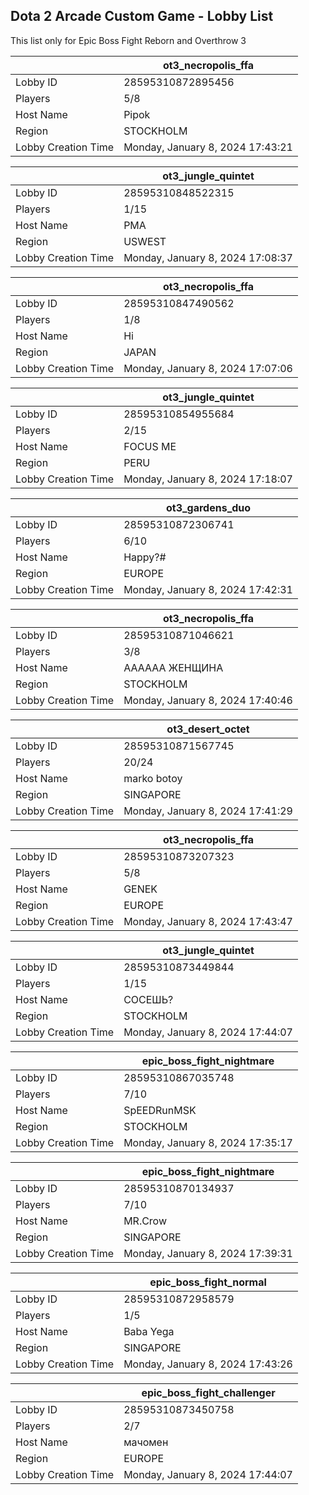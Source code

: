## Dota 2 Arcade Custom Game - Lobby List

This list only for Epic Boss Fight Reborn and Overthrow 3

|  | ot3_necropolis_ffa |
| ------ | ------ |
| Lobby ID | 28595310872895456 |
| Players | 5/8 |
| Host Name | Pipok |
| Region | STOCKHOLM |
| Lobby Creation Time | Monday, January 8, 2024 17:43:21 |


|  | ot3_jungle_quintet |
| ------ | ------ |
| Lobby ID | 28595310848522315 |
| Players | 1/15 |
| Host Name | PMA |
| Region | USWEST |
| Lobby Creation Time | Monday, January 8, 2024 17:08:37 |


|  | ot3_necropolis_ffa |
| ------ | ------ |
| Lobby ID | 28595310847490562 |
| Players | 1/8 |
| Host Name | Hi |
| Region | JAPAN |
| Lobby Creation Time | Monday, January 8, 2024 17:07:06 |


|  | ot3_jungle_quintet |
| ------ | ------ |
| Lobby ID | 28595310854955684 |
| Players | 2/15 |
| Host Name | FOCUS ME |
| Region | PERU |
| Lobby Creation Time | Monday, January 8, 2024 17:18:07 |


|  | ot3_gardens_duo |
| ------ | ------ |
| Lobby ID | 28595310872306741 |
| Players | 6/10 |
| Host Name | Happy?# |
| Region | EUROPE |
| Lobby Creation Time | Monday, January 8, 2024 17:42:31 |


|  | ot3_necropolis_ffa |
| ------ | ------ |
| Lobby ID | 28595310871046621 |
| Players | 3/8 |
| Host Name | АААААА ЖЕНЩИНА |
| Region | STOCKHOLM |
| Lobby Creation Time | Monday, January 8, 2024 17:40:46 |


|  | ot3_desert_octet |
| ------ | ------ |
| Lobby ID | 28595310871567745 |
| Players | 20/24 |
| Host Name | marko botoy |
| Region | SINGAPORE |
| Lobby Creation Time | Monday, January 8, 2024 17:41:29 |


|  | ot3_necropolis_ffa |
| ------ | ------ |
| Lobby ID | 28595310873207323 |
| Players | 5/8 |
| Host Name | GENEK |
| Region | EUROPE |
| Lobby Creation Time | Monday, January 8, 2024 17:43:47 |


|  | ot3_jungle_quintet |
| ------ | ------ |
| Lobby ID | 28595310873449844 |
| Players | 1/15 |
| Host Name | СОСЕШЬ? |
| Region | STOCKHOLM |
| Lobby Creation Time | Monday, January 8, 2024 17:44:07 |


|  | epic_boss_fight_nightmare |
| ------ | ------ |
| Lobby ID | 28595310867035748 |
| Players | 7/10 |
| Host Name | SpEEDRunMSK |
| Region | STOCKHOLM |
| Lobby Creation Time | Monday, January 8, 2024 17:35:17 |


|  | epic_boss_fight_nightmare |
| ------ | ------ |
| Lobby ID | 28595310870134937 |
| Players | 7/10 |
| Host Name | MR.Crow |
| Region | SINGAPORE |
| Lobby Creation Time | Monday, January 8, 2024 17:39:31 |


|  | epic_boss_fight_normal |
| ------ | ------ |
| Lobby ID | 28595310872958579 |
| Players | 1/5 |
| Host Name | Baba Yega |
| Region | SINGAPORE |
| Lobby Creation Time | Monday, January 8, 2024 17:43:26 |


|  | epic_boss_fight_challenger |
| ------ | ------ |
| Lobby ID | 28595310873450758 |
| Players | 2/7 |
| Host Name | мачомен |
| Region | EUROPE |
| Lobby Creation Time | Monday, January 8, 2024 17:44:07 |


